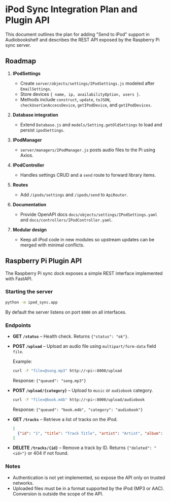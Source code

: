 # iPod Sync Integration Plan and Plugin API

This document outlines the plan for adding "Send to iPod" support in Audiobookshelf and describes the REST API exposed by the Raspberry Pi sync server.

## Roadmap

1. **IPodSettings**
   - Create `server/objects/settings/IPodSettings.js` modeled after `EmailSettings`.
   - Store devices `{ name, ip, availabilityOption, users }`.
   - Methods include `construct`, `update`, `toJSON`, `checkUserCanAccessDevice`, `getIPodDevice`, and `getIPodDevices`.

2. **Database integration**
   - Extend `Database.js` and `models/Setting.getOldSettings` to load and persist `ipodSettings`.

3. **IPodManager**
   - `server/managers/IPodManager.js` posts audio files to the Pi using Axios.

4. **IPodController**
   - Handles settings CRUD and a `send` route to forward library items.

5. **Routes**
   - Add `/ipods/settings` and `/ipods/send` to `ApiRouter`.

6. **Documentation**
   - Provide OpenAPI docs `docs/objects/settings/IPodSettings.yaml` and `docs/controllers/IPodController.yaml`.

7. **Modular design**
   - Keep all iPod code in new modules so upstream updates can be merged with minimal conflicts.

## Raspberry Pi Plugin API

The Raspberry Pi sync dock exposes a simple REST interface implemented with FastAPI.

### Starting the server

```bash
python -m ipod_sync.app
```

By default the server listens on port `8000` on all interfaces.

### Endpoints

- **GET `/status`** – Health check. Returns `{"status": "ok"}`.
- **POST `/upload`** – Upload an audio file using `multipart/form-data` field `file`.

  Example:
  ```bash
  curl -F "file=@song.mp3" http://<pi>:8000/upload
  ```
  Response: `{"queued": "song.mp3"}`

- **POST `/upload/{category}`** – Upload to `music` or `audiobook` category.

  ```bash
  curl -F "file=@book.m4b" http://<pi>:8000/upload/audiobook
  ```
  Response: `{"queued": "book.m4b", "category": "audiobook"}`

- **GET `/tracks`** – Retrieve a list of tracks on the iPod.
  ```json
  [
    {"id": "1", "title": "Track Title", "artist": "Artist", "album": "Album"}
  ]
  ```

- **DELETE `/tracks/{id}`** – Remove a track by ID. Returns `{"deleted": "<id>"}` or 404 if not found.

### Notes

- Authentication is not yet implemented, so expose the API only on trusted networks.
- Uploaded files must be in a format supported by the iPod (MP3 or AAC). Conversion is outside the scope of the API.

